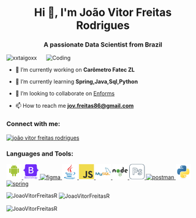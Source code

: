 <h1 align="center">Hi 👋, I'm João Vitor Freitas Rodrigues</h1>
<h3 align="center">A passionate Data Scientist from Brazil</h3>
<img align="right" alt="Coding" width="400" src="https://media4.giphy.com/media/v1.Y2lkPTc5MGI3NjExeHczaXQ5Ym9vbmt6bDV1OW05bTdwZWVpbXppamI4c3lwbWQzZ2JtaiZlcD12MV9pbnRlcm5hbF9naWZfYnlfaWQmY3Q9Zw/2IudUHdI075HL02Pkk/giphy.webp")>

<p align="left"> <img src="https://komarev.com/ghpvc/?username=xxtaigoxx&label=Profile%20views&color=0e75b6&style=flat" alt="xxtaigoxx" /> </p>

- 🔭 I’m currently working on **Carômetro Fatec ZL**

- 🌱 I’m currently learning **Spring,Java,Sql,Python**

- 👯 I’m looking to collaborate on [Enforms](https://github.com/galermano/Enforms.git)

- 📫 How to reach me **jov.freitas86@gmail.com**

<h3 align="left">Connect with me:</h3>
<p align="left">
<a href="https://linkedin.com/in/joão vitor freitas rodrigues" target="blank"><img align="center" src="https://raw.githubusercontent.com/rahuldkjain/github-profile-readme-generator/master/src/images/icons/Social/linked-in-alt.svg" alt="joão vitor freitas rodrigues" height="30" width="40" /></a>
</p>

<h3 align="left">Languages and Tools:</h3>
<p align="left"> <a href="https://developer.android.com" target="_blank" rel="noreferrer"> <img src="https://raw.githubusercontent.com/devicons/devicon/master/icons/android/android-original-wordmark.svg" alt="android" width="40" height="40"/> </a> <a href="https://getbootstrap.com" target="_blank" rel="noreferrer"> <img src="https://raw.githubusercontent.com/devicons/devicon/master/icons/bootstrap/bootstrap-plain-wordmark.svg" alt="bootstrap" width="40" height="40"/> </a> <a href="https://www.figma.com/" target="_blank" rel="noreferrer"> <img src="https://www.vectorlogo.zone/logos/figma/figma-icon.svg" alt="figma" width="40" height="40"/> </a> <a href="https://www.java.com" target="_blank" rel="noreferrer"> <img src="https://raw.githubusercontent.com/devicons/devicon/master/icons/java/java-original.svg" alt="java" width="40" height="40"/> </a> <a href="https://developer.mozilla.org/en-US/docs/Web/JavaScript" target="_blank" rel="noreferrer"> <img src="https://raw.githubusercontent.com/devicons/devicon/master/icons/javascript/javascript-original.svg" alt="javascript" width="40" height="40"/> </a> <a href="https://www.mysql.com/" target="_blank" rel="noreferrer"> <img src="https://raw.githubusercontent.com/devicons/devicon/master/icons/mysql/mysql-original-wordmark.svg" alt="mysql" width="40" height="40"/> </a> <a href="https://nodejs.org" target="_blank" rel="noreferrer"> <img src="https://raw.githubusercontent.com/devicons/devicon/master/icons/nodejs/nodejs-original-wordmark.svg" alt="nodejs" width="40" height="40"/> </a> <a href="https://www.photoshop.com/en" target="_blank" rel="noreferrer"> <img src="https://raw.githubusercontent.com/devicons/devicon/master/icons/photoshop/photoshop-line.svg" alt="photoshop" width="40" height="40"/> </a> <a href="https://postman.com" target="_blank" rel="noreferrer"> <img src="https://www.vectorlogo.zone/logos/getpostman/getpostman-icon.svg" alt="postman" width="40" height="40"/> </a> <a href="https://www.python.org" target="_blank" rel="noreferrer"> <img src="https://raw.githubusercontent.com/devicons/devicon/master/icons/python/python-original.svg" alt="python" width="40" height="40"/> </a> <a href="https://spring.io/" target="_blank" rel="noreferrer"> <img src="https://www.vectorlogo.zone/logos/springio/springio-icon.svg" alt="spring" width="40" height="40"/> </a> </p>

<p><img align="left" src="https://github-readme-stats.vercel.app/api/top-langs?username=JoaoVitorFreitasR&show_icons=true&locale=en&layout=compact" alt="JoaoVitorFreitasR" /></p>

<p>&nbsp;<img align="center" src="https://github-readme-stats.vercel.app/api?username=JoaoVitorFreitasR&show_icons=true&locale=en" alt="JoaoVitorFreitasR" /></p>

<p><img align="center" src="https://github-readme-streak-stats.herokuapp.com/?user=JoaoVitorFreitasR&" alt="JoaoVitorFreitasR" /></p>
